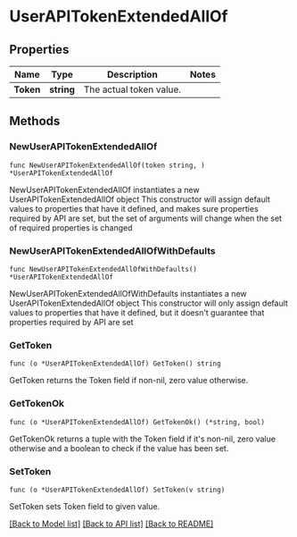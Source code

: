 # UserAPITokenExtendedAllOf

## Properties

Name | Type | Description | Notes
------------ | ------------- | ------------- | -------------
**Token** | **string** | The actual token value. | 

## Methods

### NewUserAPITokenExtendedAllOf

`func NewUserAPITokenExtendedAllOf(token string, ) *UserAPITokenExtendedAllOf`

NewUserAPITokenExtendedAllOf instantiates a new UserAPITokenExtendedAllOf object
This constructor will assign default values to properties that have it defined,
and makes sure properties required by API are set, but the set of arguments
will change when the set of required properties is changed

### NewUserAPITokenExtendedAllOfWithDefaults

`func NewUserAPITokenExtendedAllOfWithDefaults() *UserAPITokenExtendedAllOf`

NewUserAPITokenExtendedAllOfWithDefaults instantiates a new UserAPITokenExtendedAllOf object
This constructor will only assign default values to properties that have it defined,
but it doesn't guarantee that properties required by API are set

### GetToken

`func (o *UserAPITokenExtendedAllOf) GetToken() string`

GetToken returns the Token field if non-nil, zero value otherwise.

### GetTokenOk

`func (o *UserAPITokenExtendedAllOf) GetTokenOk() (*string, bool)`

GetTokenOk returns a tuple with the Token field if it's non-nil, zero value otherwise
and a boolean to check if the value has been set.

### SetToken

`func (o *UserAPITokenExtendedAllOf) SetToken(v string)`

SetToken sets Token field to given value.



[[Back to Model list]](../README.md#documentation-for-models) [[Back to API list]](../README.md#documentation-for-api-endpoints) [[Back to README]](../README.md)


